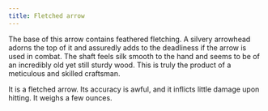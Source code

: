 ```yaml
---
title: Fletched arrow
---
```


The base of this arrow contains feathered fletching. A silvery arrowhead
adorns the top of it and assuredly adds to the deadliness if the arrow
is used in combat. The shaft feels silk smooth to the hand and seems to
be of an incredibly old yet still sturdy wood. This is truly the product
of a meticulous and skilled craftsman.

It is a fletched arrow. Its accuracy is awful, and it inflicts little
damage upon hitting. It weighs a few ounces.